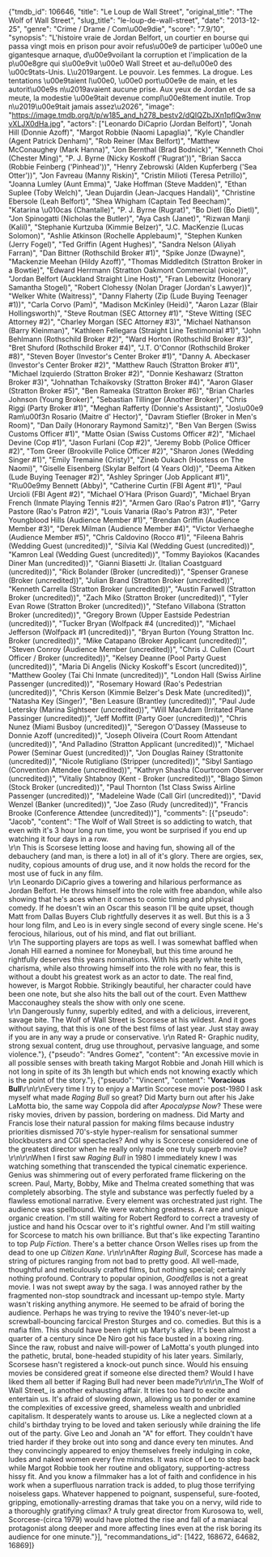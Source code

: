 {"tmdb_id": 106646, "title": "Le Loup de Wall Street", "original_title": "The Wolf of Wall Street", "slug_title": "le-loup-de-wall-street", "date": "2013-12-25", "genre": "Crime / Drame / Com\u00e9die", "score": "7.9/10", "synopsis": "L'histoire vraie de Jordan Belfort, un courtier en bourse qui passa vingt mois en prison pour avoir refus\u00e9 de participer \u00e0 une gigantesque arnaque, d\u00e9voilant la corruption et l'implication de la p\u00e8gre qui s\u00e9vit \u00e0 Wall Street et au-del\u00e0 des \u00c9tats-Unis. L\u2019argent. Le pouvoir. Les femmes. La drogue. Les tentations \u00e9taient l\u00e0, \u00e0 port\u00e9e de main, et les autorit\u00e9s n\u2019avaient aucune prise. Aux yeux de Jordan et de sa meute, la modestie \u00e9tait devenue compl\u00e8tement inutile. Trop n\u2019\u00e9tait jamais assez\u2026", "image": "https://image.tmdb.org/t/p/w185_and_h278_bestv2/dQIQZbJXn1pflQw3nwvXLJX0dHa.jpg", "actors": ["Leonardo DiCaprio (Jordan Belfort)", "Jonah Hill (Donnie Azoff)", "Margot Robbie (Naomi Lapaglia)", "Kyle Chandler (Agent Patrick Denham)", "Rob Reiner (Max Belfort)", "Matthew McConaughey (Mark Hanna)", "Jon Bernthal (Brad Bodnick)", "Kenneth Choi (Chester Ming)", "P. J. Byrne (Nicky Koskoff ('Rugrat'))", "Brian Sacca (Robbie Feinberg ('Pinhead'))", "Henry Zebrowski (Alden Kupferberg ('Sea Otter'))", "Jon Favreau (Manny Riskin)", "Cristin Milioti (Teresa Petrillo)", "Joanna Lumley (Aunt Emma)", "Jake Hoffman (Steve Madden)", "Ethan Suplee (Toby Welch)", "Jean Dujardin (Jean-Jacques Handali)", "Christine Ebersole (Leah Belfort)", "Shea Whigham (Captain Ted Beecham)", "Katarina \u010cas (Chantalle)", "P. J. Byrne (Rugrat)", "Bo Dietl (Bo Dietl)", "Jon Spinogatti (Nicholas the Butler)", "Aya Cash (Janet)", "Rizwan Manji (Kalil)", "Stephanie Kurtzuba (Kimmie Belzer)", "J.C. MacKenzie (Lucas Solomon)", "Ashlie Atkinson (Rochelle Applebaum)", "Stephen Kunken (Jerry Fogel)", "Ted Griffin (Agent Hughes)", "Sandra Nelson (Aliyah Farran)", "Dan Bittner (Rothschild Broker #1)", "Spike Jonze (Dwayne)", "Mackenzie Meehan (Hildy Azoff)", "Thomas Middleditch (Stratton Broker in a Bowtie)", "Edward Herrmann (Stratton Oakmont Commercial (voice))", "Jordan Belfort (Auckland Straight Line Host)", "Fran Lebowitz (Honorary Samantha Stogel)", "Robert Clohessy (Nolan Drager (Jordan's Lawyer))", "Welker White (Waitress)", "Danny Flaherty (Zip (Lude Buying Teenager #1))", "Carla Corvo (Pam)", "Madison McKinley (Heidi)", "Aaron Lazar (Blair Hollingsworth)", "Steve Routman (SEC Attorney #1)", "Steve Witting (SEC Attorney #2)", "Charley Morgan (SEC Attorney #3)", "Michael Nathanson (Barry Kleinman)", "Kathleen Fellegara (Straight Line Testimonial #1)", "John Behlmann (Rothschild Broker #2)", "Ward Horton (Rothschild Broker #3)", "Bret Shuford (Rothschild Broker #4)", "J.T. O'Connor (Rothschild Broker #8)", "Steven Boyer (Investor's Center Broker #1)", "Danny A. Abeckaser (Investor's Center Broker #2)", "Matthew Rauch (Stratton Broker #1)", "Michael Izquierdo (Stratton Broker #2)", "Donnie Keshawarz (Stratton Broker #3)", "Johnathan Tchaikovsky (Stratton Broker #4)", "Aaron Glaser (Stratton Broker #5)", "Ben Rameaka (Stratton Broker #6)", "Brian Charles Johnson (Young Broker)", "Sebastian Tillinger (Another Broker)", "Chris Riggi (Party Broker #1)", "Meghan Rafferty (Donnie's Assistant)", "Jos\u00e9 Ram\u00f3n Rosario (Maitre d' Hector)", "Davram Stiefler (Broker in Men's Room)", "Dan Daily (Honorary Raymond Samitz)", "Ben Van Bergen (Swiss Customs Officer #1)", "Matte Osian (Swiss Customs Officer #2)", "Michael Devine (Cop #1)", "Jason Furlani (Cop #2)", "Jeremy Bobb (Police Officer #2)", "Tom Greer (Brookville Police Officer #2)", "Sharon Jones (Wedding Singer #1)", "Emily Tremaine (Cristy)", "Zineb Oukach (Hostess on The Naomi)", "Giselle Eisenberg (Skylar Belfort (4 Years Old))", "Deema Aitken (Lude Buying Teenager #2)", "Ashley Springer (Job Applicant #1)", "R\u00e9my Bennett (Abby)", "Catherine Curtin (FBI Agent #1)", "Paul Urcioli (FBI Agent #2)", "Michael O'Hara (Prison Guard)", "Michael Bryan French (Inmate Playing Tennis #2)", "Armen Garo (Rao's Patron #1)", "Garry Pastore (Rao's Patron #2)", "Louis Vanaria (Rao's Patron #3)", "Peter Youngblood Hills (Audience Member #1)", "Brendan Griffin (Audience Member #3)", "Derek Milman (Audience Member #4)", "Victor Verhaeghe (Audience Member #5)", "Chris Caldovino (Rocco #1)", "Fileena Bahris (Wedding Guest (uncredited))", "Silvia Kal (Wedding Guest (uncredited))", "Kamron Leal (Wedding Guest (uncredited))", "Tommy Bayiokos (Kacandes Diner Man (uncredited))", "Gianni Biasetti Jr. (Italian Coastguard (uncredited))", "Rick Bolander (Broker (uncredited))", "Spenser Granese (Broker (uncredited))", "Julian Brand (Stratton Broker (uncredited))", "Kenneth Carrella (Stratton Broker (uncredited))", "Austin Farwell (Stratton Broker (uncredited))", "Zach Miko (Stratton Broker (uncredited))", "Tyler Evan Rowe (Stratton Broker (uncredited))", "Stefano Villabona (Stratton Broker (uncredited))", "Gregory Brown (Upper Eastside Pedestrian (uncredited))", "Tucker Bryan (Wolfpack #4 (uncredited))", "Michael Jefferson (Wolfpack #1 (uncredited))", "Bryan Burton (Young Stratton Inc. Broker (uncredited))", "Mike Catapano (Broker Applicant (uncredited))", "Steven Conroy (Audience Member (uncredited))", "Chris J. Cullen (Court Officer / Broker (uncredited))", "Kelsey Deanne (Pool Party Guest (uncredited))", "Maria Di Angelis (Nicky Koskoff's Escort (uncredited))", "Matthew Gooley (Tai Chi Inmate (uncredited))", "London Hall (Swiss Airline Passenger (uncredited))", "Rosemary Howard (Rao's Pedestrian (uncredited))", "Chris Kerson (Kimmie Belzer's Desk Mate (uncredited))", "Natasha Key (Singer)", "Ben Leasure (Brantley (uncredited))", "Paul Jude Letersky (Marina Sightseer (uncredited))", "Will MacAdam (Irritated Plane Passinger (uncredited))", "Jeff Moffitt (Party Goer (uncredited))", "Chris Nunez (Miami Busboy (uncredited))", "Seregon O'Dassey (Masseuse to Donnie Azoff (uncredited))", "Joseph Oliveira (Court Room Attendant (uncredited))", "And Palladino (Stratton Applicant (uncredited))", "Michael Power (Seminar Guest (uncredited))", "Jon Douglas Rainey (Strattonite (uncredited))", "Nicole Rutigliano (Stripper (uncredited))", "Sibyl Santiago (Convention Attendee (uncredited))", "Kathryn Shasha (Courtroom Observer (uncredited))", "Vitaliy Shtabnoy (Kent - Broker (uncredited))", "Blago Simon (Stock Broker (uncredited))", "Paul Thornton (1st Class Swiss Airline Passenger (uncredited))", "Madeleine Wade (Call Girl (uncredited))", "David Wenzel (Banker (uncredited))", "Joe Zaso (Rudy (uncredited))", "Francis Brooke (Conference Attendee (uncredited))"], "comments": [{"pseudo": "Jacob", "content": "The Wolf of Wall Street is so addicting to watch, that even with it's 3 hour long run time, you wont be surprised if you end up watching it four days in a row. <br>\r\n     This is Scorsese letting loose and having fun, showing all of the debauchery (and man, is there a lot) in all of it's glory. There are orgies, sex, nudity, copious amounts of drug use, and it now holds the record for the most use of fuck in any film. <br>\r\n     Leonardo DiCaprio gives a towering and hilarious performance as Jordan Belfort. He throws himself into the role with free abandon, while also showing that he's aces when it comes to comic timing and physical comedy. If he doesn't win an Oscar this season I'll be quite upset, though Matt from Dallas Buyers Club rightfully deserves it as well. But this is a 3 hour long film, and Leo is in every single second of every single scene. He's ferocious, hilarious, out of his mind, and flat out brilliant.<br>\r\n     The supporting players are tops as well. I was somewhat baffled when Jonah Hill earned a nominee for Moneyball, but this time around he rightfully deserves this years nominations. With his pearly white teeth, charisma, while also throwing himself into the role with no fear, this is without a doubt his greatest work as an actor to date. The real find, however, is Margot Robbie. Strikingly beautiful, her character could have been one note, but she also hits the ball out of the court. Even Matthew Macconaughey steals the show with only one scene. <br>\r\n     Dangerously funny, superbly edited, and with a delicious, irreverent, savage bite. The Wolf of Wall Street is Scorsese at his wildest. And it goes without saying, that this is one of the best films of last year. Just stay away if you are in any way a prude or conservative. \r\n     Rated R- Graphic nudity, strong sexual content, drug use throughout, pervasive language, and some violence."}, {"pseudo": "Andres Gomez", "content": "An excessive movie in all possible senses with breath taking Margot Robbie and Jonah Hill which is not long in spite of its 3h length but which ends not knowing exactly which is the point of the story."}, {"pseudo": "Vincent", "content": "**Voracious Bull**\r\n\r\nEvery time I try to enjoy a Martin Scorcese movie post-1980 I ask myself what made _Raging Bull_ so great? Did Marty burn out after his Jake LaMotta bio, the same way Coppola did after _Apocalypse Now_? These were risky movies, driven by passion, bordering on madness. Did Marty and Francis lose their natural passion for making films because industry priorities dismissed 70's-style hyper-realism for sensational summer blockbusters and CGI spectacles? And why is Scorcese considered one of the greatest director when he really only made one truly superb movie?\r\n\r\nWhen I first saw _Raging Bull_ in 1980 I immediately knew I was watching something that transcended the typical cinematic experience. Genius was shimmering out of every perforated frame flickering on the screen. Paul, Marty, Bobby, Mike and Thelma created something that was completely absorbing. The style and substance was perfectly fueled by a flawless emotional narrative. Every element was orchestrated just right. The audience was spellbound. We were watching greatness. A rare and unique organic creation. I'm still waiting for Robert Redford to correct a travesty of justice and hand his Ocscar over to it's rightful owner. And I'm still waiting for Scorcese to match his own brilliance. But that's like expecting Tarantino to top _Pulp Fiction_. There's a better chance Orson Welles rises up from the dead to one up _Citizen Kane_. \r\n\r\nAfter _Raging Bull_, Scorcese has made a string of pictures ranging from not bad to pretty good. All well-made, thoughtful and meticulously crafted films, but nothing special; certainly nothing profound. Contrary to popular opinion, _Goodfellas_ is not a great movie. I was not swept away by the saga. I was annoyed rather by the fragmented non-stop soundtrack and incessant up-tempo style. Marty wasn't risking anything anymore. He seemed to be afraid of boring the audience. Perhaps he was trying to revive the 1940's never-let-up screwball-bouncing farcical Preston Sturges and co. comedies. But this is a mafia film. This should have been right up Marty's alley. It's been almost a quarter of a century since De Niro got his face busted in a boxing ring. Since the raw, robust and naive will-power of LaMotta's youth plunged into the pathetic, brutal, bone-headed stupidity of his later years. Similarly, Scorsese hasn't registered a knock-out punch since. Would his ensuing movies be considered great if someone else directed them? Would I have liked them all better if Raging Bull had never been made?\r\n\r\n_The Wolf of Wall Street_ is another exhausting affair. It tries too hard to excite and entertain us. It's afraid of slowing down, allowing us to ponder or examine the complexities of excessive greed, shameless wealth and unbridled capitalism. It desperately wants to arouse us. Like a neglected clown at a child's birthday trying to be loved and taken seriously while draining the life out of the party. Give Leo and Jonah an \"A\" for effort. They couldn't have tried harder if they broke out into song and dance every ten minutes. And they convincingly appeared to enjoy themselves freely indulging in coke, ludes and naked women every five minutes. It was nice of Leo to step back while Margot Robbie took her routine and obligatory, supporting-actress hissy fit. And you know a filmmaker has a lot of faith and confidence in his work when a superfluous narration track is added, to plug those terrifying noiseless gaps. Whatever happened to poignant, suspenseful, sure-footed, gripping, emotionally-arresting dramas that take you on a nervy, wild ride to a thoroughly gratifying climax? A truly great director from Kurosowa to, well, Scorcese-(circa 1979) would have plotted the rise and fall of a maniacal protagonist along deeper and more affecting lines even at the risk boring its audience for one minute."}], "recommandations_id": [1422, 168672, 64682, 16869]}